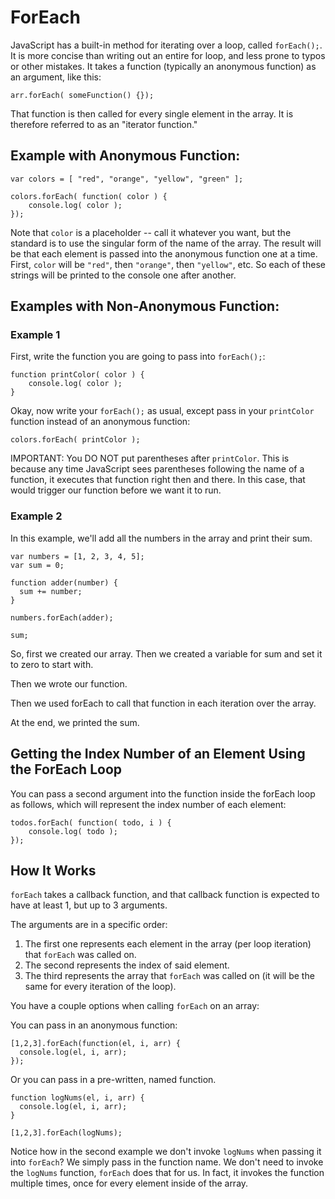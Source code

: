 # ForEach

JavaScript has a built-in method for iterating over a loop, called `forEach();`. It is more concise than writing out an entire for loop, and less prone to typos or other mistakes. It takes a function (typically an anonymous function) as an argument, like this:

`arr.forEach( someFunction() {});`

That function is then called for every single element in the array. It is therefore referred to as an "iterator function."

## Example with Anonymous Function:

```
var colors = [ "red", "orange", "yellow", "green" ];

colors.forEach( function( color ) {
	console.log( color );
});
```

Note that `color` is a placeholder -- call it whatever you want, but the standard is to use the singular form of the name of the array. The result will be that each element is passed into the anonymous function one at a time. First, `color` will be `"red"`, then `"orange"`, then `"yellow"`, etc. So each of these strings will be printed to the console one after another.

## Examples with Non-Anonymous Function:

### Example 1

First, write the function you are going to pass into `forEach();`:

```
function printColor( color ) {
	console.log( color );
}
```

Okay, now write your `forEach();` as usual, except pass in your `printColor` function instead of an anonymous function:

`colors.forEach( printColor );`

IMPORTANT: You DO NOT put parentheses after `printColor`. This is because any time JavaScript sees parentheses following the name of a function, it executes that function right then and there. In this case, that would trigger our function before we want it to run.

### Example 2

In this example, we'll add all the numbers in the array and print their sum.

```
var numbers = [1, 2, 3, 4, 5];
var sum = 0;

function adder(number) {
  sum += number;
}

numbers.forEach(adder);

sum;
```

So, first we created our array. Then we created a variable for sum and set it to zero to start with.

Then we wrote our function.

Then we used forEach to call that function in each iteration over the array.

At the end, we printed the sum.


## Getting the Index Number of an Element Using the ForEach Loop

You can pass a second argument into the function inside the forEach loop as follows, which will represent the index number of each element:

```
todos.forEach( function( todo, i ) {
	console.log( todo );
});
```

## How It Works

`forEach` takes a callback function, and that callback function is expected to have at least 1, but up to 3 arguments.

The arguments are in a specific order:

1. The first one represents each element in the array (per loop iteration) that `forEach` was called on.
2. The second represents the index of said element.
3. The third represents the array that `forEach` was called on (it will be the same for every iteration of the loop).

You have a couple options when calling `forEach` on an array:

You can pass in an anonymous function:

```
[1,2,3].forEach(function(el, i, arr) {
  console.log(el, i, arr);
});
```

Or you can pass in a pre-written, named function.

```
function logNums(el, i, arr) {
  console.log(el, i, arr);
}
 
[1,2,3].forEach(logNums);
```

Notice how in the second example we don't invoke `logNums` when passing it into `forEach`? We simply pass in the function name. We don't need to invoke the `logNums` function, `forEach` does that for us. In fact, it invokes the function multiple times, once for every element inside of the array.